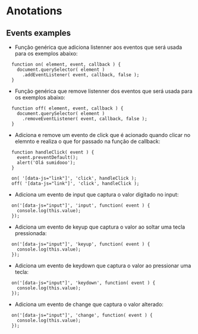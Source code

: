 # 	Anotations

## Events examples

- Função genérica que adiciona listenner aos eventos que será usada para os exemplos abaixo:
```JS
  function on( element, event, callback ) {
    document.querySelector( element )
      .addEventListener( event, callback, false );
  }
```

- Função genérica que remove listenner dos eventos que será usada para os exemplos abaixo:
```JS
  function off( element, event, callback ) {
    document.querySelector( element )
      .removeEventListener( event, callback, false );
  }
```

- Adiciona e remove um evento de click que é acionado quando clicar no elemnto e realiza o que for passado na função de callback:
```JS
  function handleClick( event ) {
    event.preventDefault();
    alert('Olá sumidooo');
  }

  on( '[data-js="link"]', 'click', handleClick );
  off( '[data-js="link"]', 'click', handleClick );
```

- Adiciona um evento de input que captura o valor digitado no input:
```JS
  on('[data-js="input"]', 'input', function( event ) {
    console.log(this.value);
  });
```

- Adiciona um evento de keyup que captura o valor ao soltar uma tecla pressionada:
```JS
  on('[data-js="input"]', 'keyup', function( event ) {
    console.log(this.value);
  });
```

- Adiciona um evento de keydown que captura o valor ao pressionar uma tecla:
```JS
  on('[data-js="input"]', 'keydown', function( event ) {
    console.log(this.value);
  });
```

- Adiciona um evento de change que captura o valor alterado:
```JS
  on('[data-js="input"]', 'change', function( event ) {
    console.log(this.value);
  });
```
